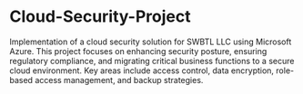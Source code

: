 # Cloud-Security-Project
Implementation of a cloud security solution for SWBTL LLC using Microsoft Azure. This project focuses on enhancing security posture, ensuring regulatory compliance, and migrating critical business functions to a secure cloud environment. Key areas include access control, data encryption, role-based access management, and backup strategies.
